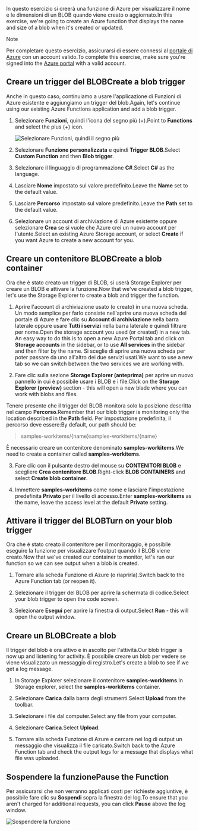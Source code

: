 <span data-ttu-id="1f74a-101">In questo esercizio si creerà una funzione di Azure per visualizzare il nome e le dimensioni di un BLOB quando viene creato o aggiornato.</span><span class="sxs-lookup"><span data-stu-id="1f74a-101">In this exercise, we're going to create an Azure function that displays the name and size of a blob when it's created or updated.</span></span> 

> [!NOTE]
> <span data-ttu-id="1f74a-102">Per completare questo esercizio, assicurarsi di essere connessi al [portale di Azure](https://portal.azure.com?azure-portal=true) con un account valido.</span><span class="sxs-lookup"><span data-stu-id="1f74a-102">To complete this exercise, make sure you're signed into the [Azure portal](https://portal.azure.com?azure-portal=true) with a valid account.</span></span>

## <a name="create-a-blob-trigger"></a><span data-ttu-id="1f74a-103">Creare un trigger del BLOB</span><span class="sxs-lookup"><span data-stu-id="1f74a-103">Create a blob trigger</span></span>

<span data-ttu-id="1f74a-104">Anche in questo caso, continuiamo a usare l'applicazione di Funzioni di Azure esistente e aggiungiamo un trigger del blob.</span><span class="sxs-lookup"><span data-stu-id="1f74a-104">Again, let's continue using our existing Azure Functions application and add a blob trigger.</span></span>

1. <span data-ttu-id="1f74a-105">Selezionare **Funzioni**, quindi l'icona del segno più (+).</span><span class="sxs-lookup"><span data-stu-id="1f74a-105">Point to **Functions** and select the plus (+) icon.</span></span>

    ![Selezionare Funzioni, quindi il segno più](../media-drafts/4-hover-function.png)

2. <span data-ttu-id="1f74a-107">Selezionare **Funzione personalizzata** e quindi **Trigger BLOB**.</span><span class="sxs-lookup"><span data-stu-id="1f74a-107">Select **Custom Function** and then **Blob trigger**.</span></span>

3. <span data-ttu-id="1f74a-108">Selezionare il linguaggio di programmazione **C#**.</span><span class="sxs-lookup"><span data-stu-id="1f74a-108">Select **C#** as the language.</span></span> 

4. <span data-ttu-id="1f74a-109">Lasciare **Nome** impostato sul valore predefinito.</span><span class="sxs-lookup"><span data-stu-id="1f74a-109">Leave the **Name** set to the default value.</span></span>

5. <span data-ttu-id="1f74a-110">Lasciare **Percorso** impostato sul valore predefinito.</span><span class="sxs-lookup"><span data-stu-id="1f74a-110">Leave the **Path** set to the default value.</span></span>

6. <span data-ttu-id="1f74a-111">Selezionare un account di archiviazione di Azure esistente oppure selezionare **Crea** se si vuole che Azure crei un nuovo account per l'utente.</span><span class="sxs-lookup"><span data-stu-id="1f74a-111">Select an existing Azure Storage account, or select **Create** if you want Azure to create a new account for you.</span></span>

## <a name="create-a-blob-container"></a><span data-ttu-id="1f74a-112">Creare un contenitore BLOB</span><span class="sxs-lookup"><span data-stu-id="1f74a-112">Create a blob container</span></span>

<span data-ttu-id="1f74a-113">Ora che è stato creato un trigger di BLOB, si userà Storage Explorer per creare un BLOB e attivare la funzione.</span><span class="sxs-lookup"><span data-stu-id="1f74a-113">Now that we've created a blob trigger, let's use the Storage Explorer to create a blob and trigger the function.</span></span>

1. <span data-ttu-id="1f74a-114">Aprire l'account di archiviazione usato (o creato) in una nuova scheda. Un modo semplice per farlo consiste nell'aprire una nuova scheda del portale di Azure e fare clic su **Account di archiviazione** nella barra laterale oppure usare **Tutti i servizi** nella barra laterale e quindi filtrare per nome.</span><span class="sxs-lookup"><span data-stu-id="1f74a-114">Open the storage account you used (or created) in a new tab. An easy way to do this is to open a new Azure Portal tab and click on **Storage accounts** in the sidebar, or to use **All services** in the sidebar and then filter by the name.</span></span> <span data-ttu-id="1f74a-115">Si sceglie di aprire una nuova scheda per poter passare da uno all'altro dei due servizi usati.</span><span class="sxs-lookup"><span data-stu-id="1f74a-115">We want to use a new tab so we can switch between the two services we are working with.</span></span>

2. <span data-ttu-id="1f74a-116">Fare clic sulla sezione **Storage Explorer (anteprima)** per aprire un nuovo pannello in cui è possibile usare i BLOB e i file.</span><span class="sxs-lookup"><span data-stu-id="1f74a-116">Click on the **Storage Explorer (preview)** section - this will open a new blade where you can work with blobs and files.</span></span>

<span data-ttu-id="1f74a-117">Tenere presente che il trigger del BLOB monitora solo la posizione descritta nel campo **Percorso**.</span><span class="sxs-lookup"><span data-stu-id="1f74a-117">Remember that our blob trigger is monitoring only the location described in the **Path** field.</span></span> <span data-ttu-id="1f74a-118">Per impostazione predefinita, il percorso deve essere:</span><span class="sxs-lookup"><span data-stu-id="1f74a-118">By default, our path should be:</span></span>

> <span data-ttu-id="1f74a-119">samples-workitems/{name}</span><span class="sxs-lookup"><span data-stu-id="1f74a-119">samples-workitems/{name}</span></span>

<span data-ttu-id="1f74a-120">È necessario creare un contenitore denominato **samples-workitems**.</span><span class="sxs-lookup"><span data-stu-id="1f74a-120">We need to create a container called **samples-workitems**.</span></span>

3. <span data-ttu-id="1f74a-121">Fare clic con il pulsante destro del mouse su **CONTENITORI BLOB** e scegliere **Crea contenitore BLOB**.</span><span class="sxs-lookup"><span data-stu-id="1f74a-121">Right-click **BLOB CONTAINERS** and select **Create blob container**.</span></span>

4. <span data-ttu-id="1f74a-122">Immettere **samples-workitems** come nome e lasciare l'impostazione predefinita **Privato** per il livello di accesso.</span><span class="sxs-lookup"><span data-stu-id="1f74a-122">Enter **samples-workitems** as the name, leave the access level at the default **Private** setting.</span></span>

## <a name="turn-on-your-blob-trigger"></a><span data-ttu-id="1f74a-123">Attivare il trigger del BLOB</span><span class="sxs-lookup"><span data-stu-id="1f74a-123">Turn on your blob trigger</span></span>

<span data-ttu-id="1f74a-124">Ora che è stato creato il contenitore per il monitoraggio, è possibile eseguire la funzione per visualizzare l'output quando il BLOB viene creato.</span><span class="sxs-lookup"><span data-stu-id="1f74a-124">Now that we've created our container to monitor, let's run our function so we can see output when a blob is created.</span></span>

1. <span data-ttu-id="1f74a-125">Tornare alla scheda Funzione di Azure (o riaprirla).</span><span class="sxs-lookup"><span data-stu-id="1f74a-125">Switch back to the Azure Function tab (or reopen it).</span></span>

2. <span data-ttu-id="1f74a-126">Selezionare il trigger del BLOB per aprire la schermata di codice.</span><span class="sxs-lookup"><span data-stu-id="1f74a-126">Select your blob trigger to open the code screen.</span></span>

3. <span data-ttu-id="1f74a-127">Selezionare **Esegui** per aprire la finestra di output.</span><span class="sxs-lookup"><span data-stu-id="1f74a-127">Select **Run** - this will open the output window.</span></span>

## <a name="create-a-blob"></a><span data-ttu-id="1f74a-128">Creare un BLOB</span><span class="sxs-lookup"><span data-stu-id="1f74a-128">Create a blob</span></span>

<span data-ttu-id="1f74a-129">Il trigger del blob è ora attivo e in ascolto per l'attività.</span><span class="sxs-lookup"><span data-stu-id="1f74a-129">Our blob trigger is now up and listening for activity.</span></span> <span data-ttu-id="1f74a-130">È possibile creare un blob per vedere se viene visualizzato un messaggio di registro.</span><span class="sxs-lookup"><span data-stu-id="1f74a-130">Let's create a blob to see if we get a log message.</span></span>

1. <span data-ttu-id="1f74a-131">In Storage Explorer selezionare il contenitore **samples-workitems**.</span><span class="sxs-lookup"><span data-stu-id="1f74a-131">In Storage explorer, select the **samples-workitems** container.</span></span>

2. <span data-ttu-id="1f74a-132">Selezionare **Carica** dalla barra degli strumenti.</span><span class="sxs-lookup"><span data-stu-id="1f74a-132">Select **Upload** from the toolbar.</span></span>

3. <span data-ttu-id="1f74a-133">Selezionare i file dal computer.</span><span class="sxs-lookup"><span data-stu-id="1f74a-133">Select any file from your computer.</span></span>

4. <span data-ttu-id="1f74a-134">Selezionare **Carica**.</span><span class="sxs-lookup"><span data-stu-id="1f74a-134">Select **Upload**.</span></span>

5. <span data-ttu-id="1f74a-135">Tornare alla scheda Funzione di Azure e cercare nei log di output un messaggio che visualizza il file caricato.</span><span class="sxs-lookup"><span data-stu-id="1f74a-135">Switch back to the Azure Function tab and check the output logs for a message that displays what file was uploaded.</span></span>

## <a name="pause-the-function"></a><span data-ttu-id="1f74a-136">Sospendere la funzione</span><span class="sxs-lookup"><span data-stu-id="1f74a-136">Pause the Function</span></span>

<span data-ttu-id="1f74a-137">Per assicurarsi che non verranno applicati costi per richieste aggiuntive, è possibile fare clic su **Sospendi** sopra la finestra del log.</span><span class="sxs-lookup"><span data-stu-id="1f74a-137">To ensure that you aren't charged for additional requests, you can click **Pause** above the log window.</span></span>

![Sospendere la funzione](../media-drafts/4-pause-timer.png)



